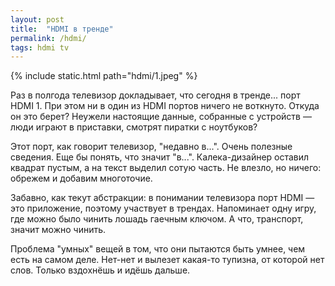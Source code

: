 ```yaml
---
layout: post
title:  "HDMI в тренде"
permalink: /hdmi/
tags: hdmi tv
---
```


{% include static.html path="hdmi/1.jpeg" %}

Раз в полгода телевизор докладывает, что сегодня в тренде... порт HDMI 1. При
этом ни в один из HDMI портов ничего не воткнуто. Откуда он это берет? Неужели
настоящие данные, собранные с устройств — люди играют в приставки, смотрят
пиратки с ноутбуков?

Этот порт, как говорит телевизор, "недавно в...". Очень полезные сведения. Еще
бы понять, что значит "в...". Калека-дизайнер оставил квадрат пустым, а на текст
выделил сотую часть. Не влезло, но ничего: обрежем и добавим многоточие.

Забавно, как текут абстракции: в понимании телевизора порт HDMI — это
приложение, поэтому участвует в трендах. Напоминает одну игру, где можно было
чинить лошадь гаечным ключом. А что, транспорт, значит можно чинить.

Проблема "умных" вещей в том, что они пытаются быть умнее, чем есть на самом
деле. Нет-нет и вылезет какая-то тупизна, от которой нет слов. Только вздохнёшь
и идёшь дальше.
